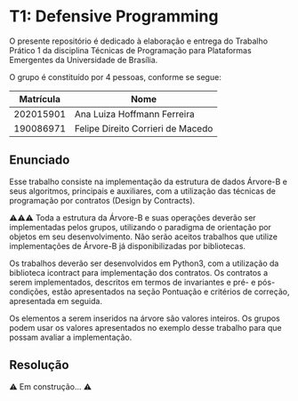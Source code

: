# T1: Defensive Programming
O presente repositório é dedicado à elaboração e entrega do Trabalho Prático 1 da disciplina Técnicas de Programação para Plataformas Emergentes da Universidade de Brasília.

O grupo é constituído por 4 pessoas, conforme se segue:

| Matrícula | Nome |
| -- | --|
| 202015901 | Ana Luiza Hoffmann Ferreira |
| 190086971 | Felipe Direito Corrieri de Macedo |

## Enunciado
Esse trabalho consiste na implementação da estrutura de dados Árvore-B e seus algoritmos, principais e auxiliares, com a utilização das técnicas de programação por contratos (Design by Contracts).

⚠️⚠️⚠️ Toda a estrutura da Árvore-B e suas operações deverão ser implementadas pelos grupos, utilizando o paradigma de orientação por objetos em seu desenvolvimento. Não serão aceitos trabalhos que utilize implementações de Árvore-B já disponibilizadas por bibliotecas.

Os trabalhos deverão ser desenvolvidos em Python3, com a utilização da biblioteca icontract para implementação dos contratos. Os contratos a serem implementados, descritos em termos de invariantes e pré- e pós-condições, estão apresentados na seção Pontuação e critérios de correção, apresentada em seguida.

Os elementos a serem inseridos na árvore são valores inteiros. Os grupos podem usar os valores apresentados no exemplo desse trabalho para que possam avaliar a implementação.

## Resolução

⚠️ Em construção... ⚠️
